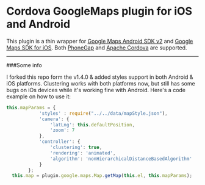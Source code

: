 Cordova GoogleMaps plugin for iOS and Android
==========================
This plugin is a thin wrapper for [Google Maps Android SDK v2](https://developers.google.com/maps/documentation/android/) and [Google Maps SDK for iOS](https://developers.google.com/maps/documentation/ios/).
Both [PhoneGap](http://phonegap.com/) and [Apache Cordova](http://cordova.apache.org/) are supported.

-----

###Some info

I forked this repo form the v1.4.0 & added styles support in both Android & iOS platforms. Clustering works with both platforms now, but still has some bugs on iOs devices while it's working fine with Android. Here's a code example on how to use it:

```javascript
this.mapParams = {
			'styles' : require("../../data/mapStyle.json"),
			'camera': {
				'latLng': this.defaultPosition,
				'zoom': 7
			},
			'controller': {
				'clustering': true,
				'rendering': 'animated',
				'algorithm': 'nonHierarchicalDistanceBasedAlgorithm'
			}
		};
  this.map = plugin.google.maps.Map.getMap(this.el, this.mapParams);
```
